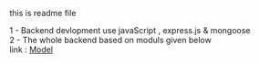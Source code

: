 this is readme file

1 - Backend devlopment use javaScript , express.js & mongoose \
2 - The whole backend based on moduls given below \
link :  [Model](https://app.eraser.io/workspace/YtPqZ1VogxGy1jzIDkzj)